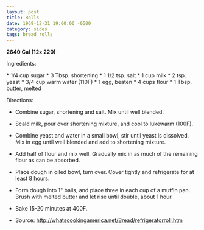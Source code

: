 ```yaml
---
layout: post
title: Rolls
date: 1969-12-31 19:00:00 -0500
category: sides
tags: bread rolls
---
```

<b>2640 Cal (12x 220)</b>
<p>Ingredients:</p>
* 1/4 cup sugar
* 3 Tbsp. shortening
* 1 1/2 tsp. salt
* 1 cup milk
* 2 tsp. yeast
* 3/4 cup warm water (110F)
* 1 egg, beaten
* 4 cups flour
* 1 Tbsp. butter, melted

<p>Directions:</p>

* Combine sugar, shortening and salt.  Mix until well blended.
* Scald milk, pour over shortening mixture, and cool to lukewarm (100F).
* Combine yeast and water in a small bowl, stir until yeast is dissolved.  Mix in egg until well blended and add to shortening mixture.
* Add half of flour and mix well.  Gradually mix in as much of the remaining flour as can be absorbed.
* Place dough in oiled bowl, turn over.  Cover tightly and refrigerate for at least 8 hours.
* Form dough into 1" balls, and place three in each cup of a muffin pan.  Brush with melted butter and let rise until double, about 1 hour.
* Bake 15-20 minutes at 400F.

* Source: http://whatscookingamerica.net/Bread/refrigeratorroll.htm 
